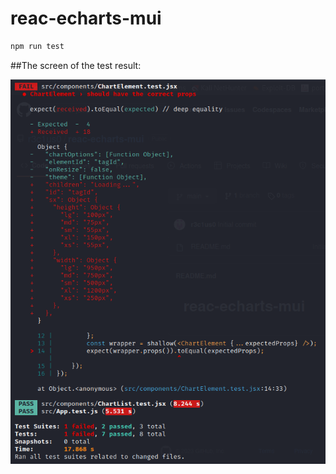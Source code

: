 # reac-echarts-mui
```bash
npm run test
```
##The screen of the test result:
<p align="center">
<img src="https://github.com/r3c1us0/reac-echarts-mui/blob/main/Jest-test-demo.png" alt="screenshot of the Jest Tests">
</p>
